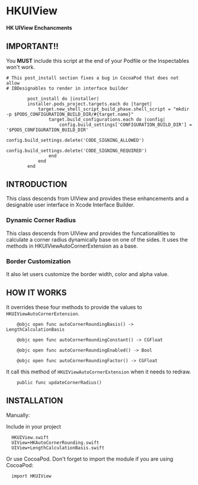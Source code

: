 # HKUIView
#### HK UIView Enchancments

## IMPORTANT!! ##

You **MUST** include this script at the end of your Podfile or the Inspectables won't work.

```
# This post_install section fixes a bug in CocoaPod that does not allow
# IBDesignables to render in interface builder

        post_install do |installer|
        installer.pods_project.targets.each do |target|
            target.new_shell_script_build_phase.shell_script = "mkdir -p $PODS_CONFIGURATION_BUILD_DIR/#{target.name}"
                target.build_configurations.each do |config|
                    config.build_settings['CONFIGURATION_BUILD_DIR'] = '$PODS_CONFIGURATION_BUILD_DIR'
                    config.build_settings.delete('CODE_SIGNING_ALLOWED')
                    config.build_settings.delete('CODE_SIGNING_REQUIRED')
                end
            end
        end
```

## INTRODUCTION
This class descends from UIView and provides these enhancements and a designable user interface in Xcode Interface Builder.

### Dynamic Corner Radius 
This class descends from UIView and provides the funcationalities to calculate a corner radius dynamically base on one of the sides. It uses the methods in HKUIViewAutoCornerExtension as a base.

### Border Customization
It also let users customize the border width, color and alpha value.

## HOW IT WORKS

It overrides these four methods to provide the values to `HKUIViewAutoCornerExtension`.

```
    @objc open func autoCornerRoundingBasis() -> LengthCalculationBasis
    
    @objc open func autoCornerRoundingConstant() -> CGFloat

    @objc open func autoCornerRoundingEnabled() -> Bool
    
    @objc open func autoCornerRoundingFactor() -> CGFloat

```

It call this method of `HKUIViewAutoCornerExtension` when it needs to redraw.

```
    public func updateCornerRadius()
```

## INSTALLATION

Manually: 

Include in your project

```
  HKUIView.swift
  UIView+HKAutoCornerRounding.swift
  UIView+LengthCalculationBasis.swift
```

Or use CocoaPod. Don't forget to import the module if you are using CocoaPod:

```
  import HKUIView
```
